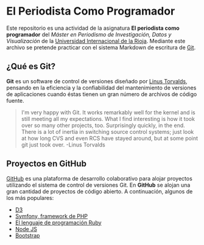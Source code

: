 # El Periodista Como Programador
Este repositorio es una actividad de la asignatura **El periodista como programador** del *Máster en Periodismo de Investigación, Datos y Visualización* de la [Universidad Internacional de la Rioja](http://www.unir.net/).
Mediante este archivo se pretende practicar con el sistema Markdown de escritura de [Git](https://git-scm.com/).

## ¿Qué es Git?
**Git** es un software de control de versiones diseñado por [Linus Torvalds](https://es.wikipedia.org/wiki/Linus_Torvalds), pensando en la eficiencia y la confiabilidad del mantenimiento de versiones de aplicaciones cuando éstas tienen un gran número de archivos de código fuente.
> I'm very happy with Git. It works remarkably well for the kernel and is still meeting all my expectations. What I find interesting is how it took over so many other projects, too. Surprisingly quickly, in the end. There is a lot of inertia in switching source control systems;  just look at how long CVS and even RCS have stayed around, but at some point git just took over.
> -Linus Torvalds

## Proyectos en GitHub
[GitHub](https://github.com/) es una plataforma de desarrollo colaborativo para alojar proyectos utilizando el sistema de control de versiones Git.
En **GitHub** se alojan una gran cantidad de proyectos de código abierto. A continuación, algunos de los más populares:
* [D3](https://github.com/d3/d3.github.com)
* [Symfony, framework de PHP](https://github.com/symfony/symfony)
* [El lenguaje de programación Ruby](https://github.com/ruby/ruby)
* [Node JS](https://github.com/nodejs/node)
* [Bootstrap](https://github.com/twbs/bootstrap)